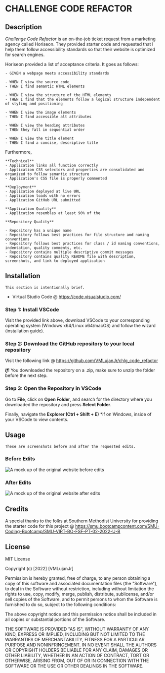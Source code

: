 # CHALLENGE CODE REFACTOR

## Description

*Challenge Code Refactor* is an on-the-job ticket request from a marketing agency called Horiseon. They provided starter code and requested that I help them follow accessibility standards so that their website is optimized for search engines.

Horiseon provided a list of acceptance criteria. It goes as follows:
```
- GIVEN a webpage meets accessibility standards

- WHEN I view the source code
- THEN I find semantic HTML elements

- WHEN I view the structure of the HTML elements
- THEN I find that the elements follow a logical structure independent of styling and positioning

- WHEN I view the image elements
- THEN I find accessible alt attributes

- WHEN I view the heading attributes
- THEN they fall in sequential order

- WHEN I view the title element
- THEN I find a concise, descriptive title
```

Furthermore,
```
**Technical**
- Application links all function correctly
- Application CSS selectors and properties are consolidated and organized to follow semantic structure
- Application's CSS file is properly commented

**Deployment**
- Application deployed at live URL
- Application loads with no errors
- Application GitHub URL submitted

**Application Quality**
- Application resembles at least 90% of the 

**Repository Quality**

- Repository has a unique name
- Repository follows best practices for file structure and naming conventions
- Repository follows best practices for class / id naming conventions, indentation, quality comments, etc.
- Repository contains multiple descriptive commit messages
- Repository contains quality README file with description, screenshots, and link to deployed application
```

## Installation
```
This section is intentionally brief.
```

- Virtual Studio Code @ https://code.visualstudio.com/

### Step 1: Install VSCode
Visit the provided link above, download VSCode to your corresponding operating system (Windows x64/Linux x64/macOS) and follow the wizard (installation guide).

### Step 2: Download the GitHub repository to your local repository
Visit the following link @ https://github.com/VMLujanJr/chlg_code_refactor

***If***! You downloaded the repository on a .zip, make sure to unzip the folder before the next step.

### Step 3: Open the Repository in VSCode
Go to **File**, click on **Open Folder**, and search for the directory where you downloaded the repository and press **Select Folder**.

Finally, navigate the **Explorer (Ctrl + Shift + E)** *if on Windows, inside of your VSCode to view contents.


## Usage

```
These are screenshots before and after the requested edits. 
```

### Before Edits
![A mock up of the original website before edits](assets/images/mockup_before.png)

### After Edits
![A mock up of the original website after edits](assets/images/mockup_after.PNG)

## Credits

A special thanks to the folks at Southern Methodist University for providing the starter code for this project @ https://smu.bootcampcontent.com/SMU-Coding-Bootcamp/SMU-VIRT-BO-FSF-PT-02-2022-U-B

## License

MIT License

Copyright (c) [2022] [VMLujanJr]

Permission is hereby granted, free of charge, to any person obtaining a copy
of this software and associated documentation files (the "Software"), to deal
in the Software without restriction, including without limitation the rights
to use, copy, modify, merge, publish, distribute, sublicense, and/or sell
copies of the Software, and to permit persons to whom the Software is
furnished to do so, subject to the following conditions:

The above copyright notice and this permission notice shall be included in all
copies or substantial portions of the Software.

THE SOFTWARE IS PROVIDED "AS IS", WITHOUT WARRANTY OF ANY KIND, EXPRESS OR
IMPLIED, INCLUDING BUT NOT LIMITED TO THE WARRANTIES OF MERCHANTABILITY,
FITNESS FOR A PARTICULAR PURPOSE AND NONINFRINGEMENT. IN NO EVENT SHALL THE
AUTHORS OR COPYRIGHT HOLDERS BE LIABLE FOR ANY CLAIM, DAMAGES OR OTHER
LIABILITY, WHETHER IN AN ACTION OF CONTRACT, TORT OR OTHERWISE, ARISING FROM,
OUT OF OR IN CONNECTION WITH THE SOFTWARE OR THE USE OR OTHER DEALINGS IN THE
SOFTWARE.